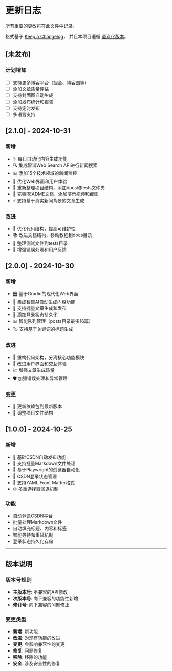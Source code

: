 # 更新日志

所有重要的更改将在此文件中记录。

格式基于 [Keep a Changelog](https://keepachangelog.com/zh-CN/1.0.0/)，
并且本项目遵循 [语义化版本](https://semver.org/lang/zh-CN/)。

## [未发布]

### 计划增加
- [ ] 支持更多博客平台（掘金、博客园等）
- [ ] 添加文章质量评估
- [ ] 支持封面图自动生成
- [ ] 添加发布统计和报告
- [ ] 支持定时发布
- [ ] 多语言支持

## [2.1.0] - 2024-10-31

### 新增
- ✨ 每日自动化内容生成功能
- 🔍 集成智谱Web Search API进行新闻搜索
- 📊 添加15个技术领域的新闻监控
- 🎨 优化Web界面和用户体验
- 📁 重新整理项目结构，添加docs和tests文件夹
- 📄 完善README文档，添加演示视频和截图
- ⚡ 支持基于真实新闻背景的文章生成

### 改进
- 🔧 优化代码结构，提高可维护性
- 📚 改进文档结构，移动教程到docs目录
- 🧪 整理测试文件到tests目录
- 🎯 增强错误处理和用户反馈

## [2.0.0] - 2024-10-30

### 新增
- 🎛️ 基于Gradio的现代化Web界面
- 🤖 集成智谱AI自动生成内容功能
- 📝 支持批量文章生成和发布
- 💾 添加登录状态持久化
- 📊 智能队列管理（posts目录最多16篇）
- 🏷️ 支持基于关键词的标题生成

### 改进
- 🔄 重构代码架构，分离核心功能模块
- 🎨 改进用户界面和交互体验
- 📈 增强文章生成质量
- 🛡️ 加强错误处理和异常管理

### 变更
- 🔧 更新依赖包到最新版本
- 📁 调整项目文件结构

## [1.0.0] - 2024-10-25

### 新增
- 🚀 基础CSDN自动发布功能
- 📁 支持批量Markdown文件处理
- 🔧 基于Playwright的浏览器自动化
- 🔐 CSDN登录状态管理
- 📝 支持YAML Front Matter格式
- ⚙️ 多重选择器回退机制

### 功能
- 自动登录CSDN平台
- 批量处理Markdown文件
- 自动填充标题、内容和标签
- 智能等待和重试机制
- 登录状态持久化存储

---

## 版本说明

### 版本号规则
- **主版本号**: 不兼容的API修改
- **次版本号**: 向下兼容的功能性新增
- **修订号**: 向下兼容的问题修正

### 变更类型
- **新增**: 新功能
- **改进**: 对现有功能的改进
- **变更**: 会影响兼容性的变更
- **修复**: 问题修复
- **移除**: 移除的功能
- **安全**: 涉及安全性的修复